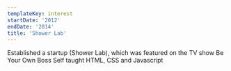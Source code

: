 ```yaml
---
templateKey: interest
startDate: '2012'
endDate: '2014'
title: 'Shower Lab'
---
```


Established a startup (Shower Lab), which was featured on the TV show Be Your Own Boss
Self taught HTML, CSS and Javascript
